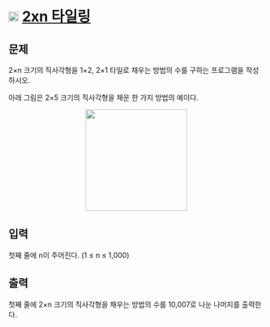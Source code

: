 # <img src="https://d2gd6pc034wcta.cloudfront.net/tier/8.svg" class="solvedac-tier" width = 20> [2xn 타일링](https://www.acmicpc.net/problem/11726)

## 문제
2×n 크기의 직사각형을 1×2, 2×1 타일로 채우는 방법의 수를 구하는 프로그램을 작성하시오.

아래 그림은 2×5 크기의 직사각형을 채운 한 가지 방법의 예이다.

<p align="center"><img src = "https://onlinejudgeimages.s3-ap-northeast-1.amazonaws.com/problem/11726/1.png" width = 200></p>

## 입력
첫째 줄에 n이 주어진다. (1 ≤ n ≤ 1,000)

## 출력
첫째 줄에 2×n 크기의 직사각형을 채우는 방법의 수를 10,007로 나눈 나머지를 출력한다.
